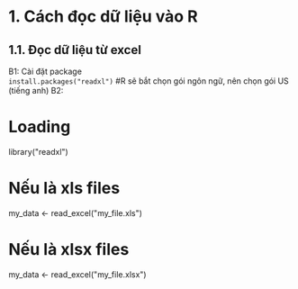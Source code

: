 # 1. Cách đọc dữ liệu vào R
## 1.1. Đọc dữ liệu từ excel
B1: Cài đặt package    
    `install.packages("readxl")`
#R sẽ bắt chọn gói ngôn ngữ, nên chọn gói US (tiếng anh)
B2:
# Loading
library("readxl")
# Nếu là xls files
my_data <- read_excel("my_file.xls")
#  Nếu là xlsx files
my_data <- read_excel("my_file.xlsx")

